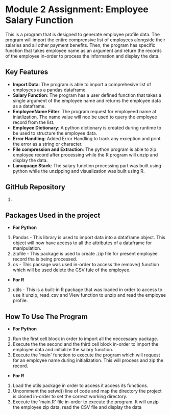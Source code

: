 # Module 2 Assignment: Employee Salary Function

This is a program that is designed to generate employee profile data. The program will import the entire comprensive list of employees alongside their salaries and all other payment benefits. Then, the program has specific function that takes employee name as an argument and return the records of the employee in-order to process the information and display the data.


## Key Features

- **Import Data**: The program is able to import a comprehesive list of employees as a pandas dataframe.
- **Salary Function**: The program has a user defined function that takes a single argument of the employee name and returns the employee data as a dataframe.
- **EmployeeName Filter**: The program request for employeed name at iniatlization. The name value will noe be used to query the employee record from the list.
- **Employee Dictionary**: A python dictionary is created during runtime to be used to structure the employee data.
- **Error Handling**: Added Error Handling to track any exception and print the error as a string or character.
- **File compression and Extraction**: The python program is able to zip employee record after processing while the R program will unzip and display the data.
- **Lanuguage Stack**: The salary function processing part was built using python while the unzipping and visualization was built using R.


## GitHub Repository
1. 


## Packages Used in the project
- **For Python**
1. Pandas - This library is used to import data into a dataframe object. This object will now have access to all the attributes of a dataframe for manipulation.
2. zipfile - This package is used to create .zip file for present employee record tha is being processed.
3. os - This package was used in-order to access the remove() function which will be used delete the CSV fule of the employee.

- **For R**
1. utils - This is a built-in R package that was loaded in order to access to use it unzip, read_csv and View function  to unzip and read the employee profile. 


## How To Use The Program
- **For Python**
1. Run the first cell block in order to import all the neccesaary package.
2. Execute the the second and the third cell block in-order to import the employee data and initialize the salary function.
3. Execute the 'main' function to execute the program which will request for an employee name during initialization. This will process and zip the record.

- **For R**
1. Load the utils package in order to access it access its functions.
2. Uncomment the setwd() line of code and map the directory the project is cloned in-order to set the correct working directory.
3. Execute the 'main.R' file in-order to execute the program. It will unzip the employee zip data, read the CSV file and display the data